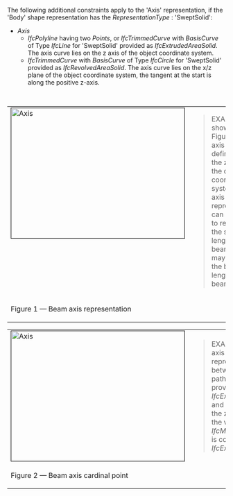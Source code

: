 The following additional constraints apply to the 'Axis' representation, if the 'Body' shape representation has the _RepresentationType_ : 'SweptSolid':

* _Axis_ 
    * _IfcPolyline_ having two _Points_, or _IfcTrimmedCurve_ with _BasisCurve_ of Type _IfcLine_ for 'SweptSolid' provided as _IfcExtrudedAreaSolid_. The axis curve lies on the z axis of the object coordinate system.
    * _IfcTrimmedCurve_ with _BasisCurve_ of Type _IfcCircle_ for 'SweptSolid' provided as _IfcRevolvedAreaSolid_. The axis curve lies on the x/z plane of the object coordinate system, the tangent at the start is along the positive z-axis. 

&nbsp;

<table border="0" cellpadding="2" cellspacing="2" summary="Axis">

<tr><td align="left" valign="top" width="350">
<img src="../../../figures/IfcBeamStandardCase_Axis-01.png" alt="Axis" height="300" width="400" border="1"></td>
<td><blockquote class="example">EXAMPLE&nbsp; As shown in Figure 76, the axis shall be defined along the z axis of the object coordinate system. The axis representation can be used to represent the system length of a beam that may extent the body length of the beam.</blockquote>

</td>
</tr>

<tr><td><p class="figure">Figure 1 &mdash; Beam axis representation</p></td><td>&nbsp;</td></tr>

</table>

<table>

<tr><td align="left" valign="top" width="350">
<img src="../../../figures/IfcBeamStandardCase_Axis-02.png" alt="Axis" height="300" width="400" border="1"></td>
<td><blockquote class="example">EXAMPLE&nbsp; As shown in Figure 77, the axis representation shall be used to represent the cardinal point as the offset between the 'Axis' and the extrusion path of the beam. The extrusion path is provided as <em>IfcExtrudedAreaSolid.ExtrudedDirection</em> and should be parallel to the 'Axis' and the z axis. It has to be guaranteed that the value provided by
<em>IfcMaterialProfileSetUsage.CardinalPoint</em> is consistent to the <em>IfcExtrudedAreaSolid.Position</em>.</blockquote>

</td>
</tr>

<tr><td><p class="figure">Figure 2 &mdash; Beam axis cardinal point</p></td><td>&nbsp;</td></tr>

</table>